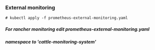 ### External monitoring
```
# kubectl apply -f prometheus-external-monitoring.yaml
```

##### For rancher monitoring edit prometheus-external-monitoring.yaml
##### namespace to 'cattle-monitoring-system'
